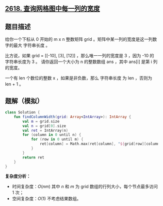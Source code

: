 ## [2618. 查询网格图中每一列的宽度](https://leetcode.cn/problems/find-the-width-of-columns-of-a-grid/)

## 题目描述

给你一个下标从 0 开始的 m x n 整数矩阵 grid 。矩阵中某一列的宽度是这一列数字的最大 字符串长度 。

比方说，如果 grid = [[-10], [3], [12]] ，那么唯一一列的宽度是 3 ，因为 -10 的字符串长度为 3 。
请你返回一个大小为 n 的整数数组 ans ，其中 ans[i] 是第 i 列的宽度。

一个有 len 个数位的整数 x ，如果是非负数，那么 字符串长度 为 len ，否则为 len + 1 。

## 题解（模拟）

```kotlin
class Solution {
    fun findColumnWidth(grid: Array<IntArray>): IntArray {
        val m = grid.size
        val n = grid[0].size
        val ret = IntArray(n)
        for (column in 0 until n) {
            for (row in 0 until m) {
                ret[column] = Math.max(ret[column], "${grid[row][column]}".length)
            }
        }
        return ret
    }
}
```

**复杂度分析：**

- 时间复杂度：$O(nm)$ 其中 $n$ 和 $m$ 为 grid 数组的行列大小，每个节点最多访问 1 次；
- 空间复杂度：$O(1)$ 不考虑结果数组。
